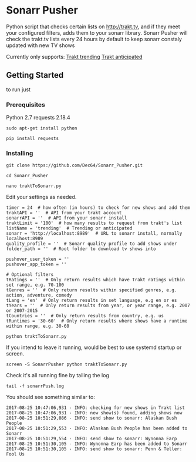 # Sonarr Pusher
Python script that checks certain lists on http://trakt.tv, and if they meet your configured filters, adds them to your sonarr library. Sonarr Pusher will check the trakt.tv lists every 24 hours by default to keep sonarr constaly updated with new TV shows

Currently only supports:
[Trakt trending](https://trakt.tv/shows/trending)
[Trakt anticipated](https://trakt.tv/shows/anticipated)

## Getting Started

to run just 

### Prerequisites

Python 2.7
requests 2.18.4

```
sudo apt-get install python
```

```
pip install requests
```

### Installing

`git clone https://github.com/Dec64/Sonarr_Pusher.git`

`cd Sonarr_Pusher`

`nano traktToSonarr.py`

Edit your settings as needed.

```
timer = 24  # how often (in hours) to check for new shows and add them
traktAPI = ''  # API from your trakt account
sonarrAPI = ''  # API from your sonarr install
traktLimit = '100'  # how many results to request from trakt's list
listName = 'trending'  # Trending or anticipated
sonarr = 'http://localhost:8989'  # URL to sonarr install, normally localhost:8989
quality_profile = ''  # Sonarr quality profile to add shows under
folder_path = ''  # Root folder to download tv shows into

pushover_user_token = ''
pushover_app_token = ''

# Optional filters
tRatings = ''  # Only return results which have Trakt ratings within set range, e.g. 70-100
tGenres = ''  # Only return results within specified genres, e.g. action, adventure, comedy
tLang = 'en'  # Only return results in set language, e.g en or es
tYears = ''  # Only return results from year, or year range, e.g. 2007 or 2007-2015
tCountries = ''  # Only return results from country, e.g. us
tRuntimes = '30-60'  # Only return results where shows have a runtime within range, e.g. 30-60
```

`python traktToSonarr.py`

If you intend to leave it running, would be best to use systemd startup or screen.

`screen -S SonarrPusher python traktToSonarr.py`

Check it's all running fine by tailing the log

`tail -f sonarrPush.log`

You should see something similar to:

```
2017-08-25 10:47:06,931 - INFO: checking for new shows in Trakt list
2017-08-25 10:47:06,931 - INFO: new show(s) found, adding shows now
2017-08-25 10:51:29,086 - INFO: send show to sonarr: Alaskan Bush People
2017-08-25 10:51:29,553 - INFO: Alaskan Bush People has been added to Sonarr
2017-08-25 10:51:29,554 - INFO: send show to sonarr: Wynonna Earp
2017-08-25 10:51:30,105 - INFO: Wynonna Earp has been added to Sonarr
2017-08-25 10:51:30,105 - INFO: send show to sonarr: Penn & Teller: Fool Us
```
